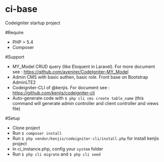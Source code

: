 # ci-base
Codeigniter startup project

#Require 
- PHP > 5.4
- Composer

#Support
- MY_Model CRUD query (like Eloquent in Laravel). For more document see : https://github.com/avenirer/CodeIgniter-MY_Model
- Admin CMS with basic authen, basic role. Front base on Bootstrap AdminLTE2
- Codeigniter-CLI of @kenjis. For document see : https://github.com/kenjis/codeigniter-cli
- Auto-generate code with `$ php cli cms create table_name` (this command will generate admin controller and client controller and views file)

#Setup
- Clone project
- Run `$ composer install`
- Run `$ php vendor/kenjis/codeigniter-cli/install.php` for install kenjis project
- In ci_instance.php, config your `system` folder
- Run `$ php cli migrate` and `$ php cli seed`

